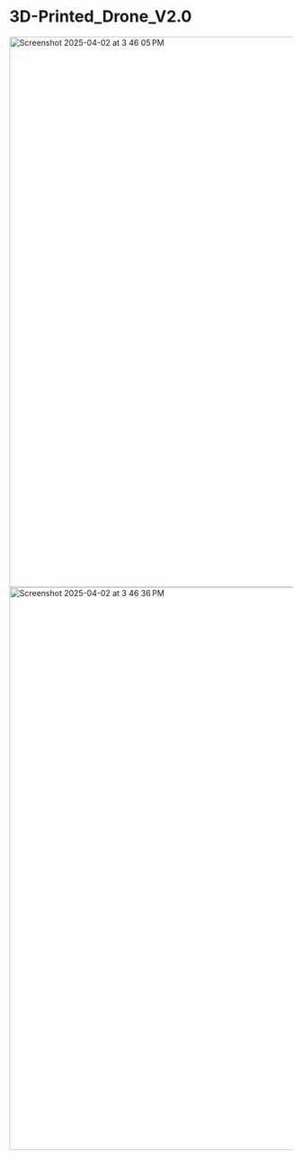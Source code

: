 # 3D-Printed_Drone_V2.0

<img width="978" alt="Screenshot 2025-04-02 at 3 46 05 PM" src="https://github.com/user-attachments/assets/c449d0cf-097c-431a-b54d-3c0f86fb51a4" />
<img width="1000" alt="Screenshot 2025-04-02 at 3 46 36 PM" src="https://github.com/user-attachments/assets/e00bec72-4a81-4cfb-bf64-7a62fd920b36" />
